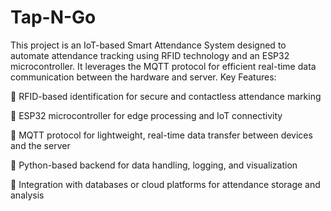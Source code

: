 # Tap-N-Go
This project is an IoT-based Smart Attendance System designed to automate attendance tracking using RFID technology and an ESP32 microcontroller. It leverages the MQTT protocol for efficient real-time data communication between the hardware and server.
Key Features:

🪪 RFID-based identification for secure and contactless attendance marking

📡 ESP32 microcontroller for edge processing and IoT connectivity

🔄 MQTT protocol for lightweight, real-time data transfer between devices and the server

🐍 Python-based backend for data handling, logging, and visualization

💾 Integration with databases or cloud platforms for attendance storage and analysis
